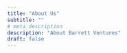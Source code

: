```yaml
---
title: "About Us"
subtitle: ""
# meta description
description: "About Barrett Ventures"
draft: false
---
```

